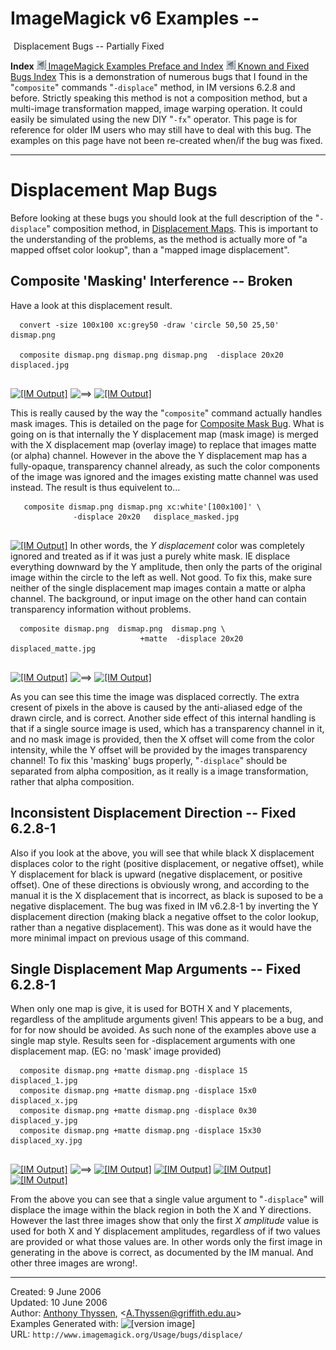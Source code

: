# ImageMagick v6 Examples --  
 ![](../../img_www/space.gif) Displacement Bugs -- Partially Fixed

**Index**
[![](../../img_www/granitesm_left.gif) ImageMagick Examples Preface and Index](../../)
[![](../../img_www/granitesm_left.gif) Known and Fixed Bugs Index](../)
This is a demonstration of numerous bugs that I found in the "`composite`" commands "`-displace`" method, in IM versions 6.2.8 and before.
Strictly speaking this method is not a composition method, but a multi-image transformation mapped, image warping operation. It could easily be simulated using the new DIY "`-fx`" operator.
This page is for reference for older IM users who may still have to deal with this bug. The examples on this page have not been re-created when/if the bug was fixed.

------------------------------------------------------------------------

# Displacement Map Bugs

Before looking at these bugs you should look at the full description of the "`-displace`" composition method, in [Displacement Maps](../../displace/#displacement_maps).
This is important to the understanding of the problems, as the method is actually more of "a mapped offset color lookup", than a "mapped image displacement".
## Composite 'Masking' Interference -- Broken

Have a look at this displacement result.
  
      convert -size 100x100 xc:grey50 -draw 'circle 50,50 25,50' dismap.png

      composite dismap.png dismap.png dismap.png  -displace 20x20 displaced.jpg
     

[![\[IM Output\]](dismap.png)](dismap.png) ![==&gt;](../img_www/right.gif) [![\[IM Output\]](displaced.jpg)](displaced.jpg)

This is really caused by the way the "`composite`" command actually handles mask images. This is detailed on the page for [Composite Mask Bug](../composite_mask/). What is going on is that internally the Y displacement map (mask image) is merged with the X displacement map (overlay image) to replace that images matte (or alpha) channel.
However in the above the Y displacement map has a fully-opaque, transparency channel already, as such the color components of the image was ignored and the images existing matte channel was used instead. The result is thus equivelent to...
  
       composite dismap.png dismap.png xc:white'[100x100]' \
                  -displace 20x20   displace_masked.jpg
     

  
[![\[IM Output\]](displace_masked.jpg)](displace_masked.jpg)
In other words, the *Y displacement* color was completely ignored and treated as if it was just a purely white mask. IE displace everything downward by the Y amplitude, then only the parts of the original image within the circle to the left as well.
Not good.
To fix this, make sure neither of the single displacement map images contain a matte or alpha channel. The background, or input image on the other hand can contain transparency information without problems.
  
      composite dismap.png  dismap.png  dismap.png \
                                 +matte  -displace 20x20 displaced_matte.jpg
     

[![\[IM Output\]](dismap.png)](dismap.png) ![==&gt;](../img_www/right.gif) [![\[IM Output\]](displaced_matte.jpg)](displaced_matte.jpg)

As you can see this time the image was displaced correctly. The extra cresent of pixels in the above is caused by the anti-aliased edge of the drawn circle, and is correct.
Another side effect of this internal handling is that if a single source image is used, which has a transparency channel in it, and no mask image is provided, then the X offset will come from the color intensity, while the Y offset will be provided by the images transparency channel!
To fix this 'masking' bugs properly, "`-displace`" should be separated from alpha composition, as it really is a image transformation, rather that alpha composition.
## Inconsistent Displacement Direction -- Fixed 6.2.8-1

Also if you look at the above, you will see that while black X displacement displaces color to the right (positive displacement, or negative offset), while Y displacement for black is upward (negative displacement, or positive offset).
One of these directions is obviously wrong, and according to the manual it is the X displacement that is incorrect, as black is suposed to be a negative displacement.
The bug was fixed in IM v6.2.8-1 by inverting the Y displacement direction (making black a negative offset to the color lookup, rather than a negative displacement). This was done as it would have the more minimal impact on previous usage of this command.
## Single Displacement Map Arguments -- Fixed 6.2.8-1

When only one map is give, it is used for BOTH X and Y placements, regardless of the amplitude arguments given!
This appears to be a bug, and for for now should be avoided. As such none of the examples above use a single map style.
Results seen for -displacement arguments with one displacement map. (EG: no 'mask' image provided)
  
      composite dismap.png +matte dismap.png -displace 15    displaced_1.jpg
      composite dismap.png +matte dismap.png -displace 15x0  displaced_x.jpg
      composite dismap.png +matte dismap.png -displace 0x30  displaced_y.jpg
      composite dismap.png +matte dismap.png -displace 15x30 displaced_xy.jpg
     

[![\[IM Output\]](dismap.png)](dismap.png) ![==&gt;](../img_www/right.gif) [![\[IM Output\]](displaced_1.jpg)](displaced_1.jpg) [![\[IM Output\]](displaced_x.jpg)](displaced_x.jpg) [![\[IM Output\]](displaced_y.jpg)](displaced_y.jpg) [![\[IM Output\]](displaced_xy.jpg)](displaced_xy.jpg)

From the above you can see that a single value argument to "`-displace`" will displace the image within the black region in both the X and Y directions.
However the last three images show that only the first *X amplitude* value is used for both X and Y displacement amplitudes, regardless of if two values are provided or what those values are.
In other words only the first image in generating in the above is correct, as documented by the IM manual. And other three images are wrong!.

------------------------------------------------------------------------

Created: 9 June 2006  
 Updated: 10 June 2006  
 Author: [Anthony Thyssen](http://www.ict.griffith.edu.au/anthony/anthony.html), &lt;[A.Thyssen@griffith.edu.au](http://www.ict.griffith.edu.au/anthony/mail.shtml)&gt;  
 Examples Generated with: ![\[version image\]](version.gif)  
 URL: `http://www.imagemagick.org/Usage/bugs/displace/`
